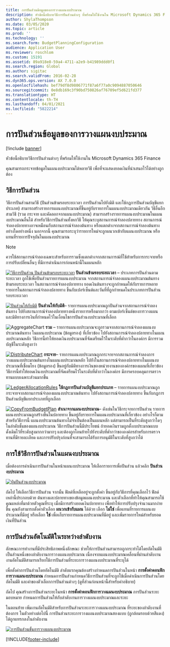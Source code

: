 ```yaml
---
title: การปันส่วนข้อมูลของการวางแผนงบประมาณ
description: หัวข้อนี้อธิบายวิธีการปันส่วนต่างๆ ที่พร้อมให้ใช้งานใน Microsoft Dynamics 365 Finance
author: ShylaThompson
ms.date: 03/05/2020
ms.topic: article
ms.prod: ''
ms.technology: ''
ms.search.form: BudgetPlanningConfiguration
audience: Application User
ms.reviewer: roschlom
ms.custom: 15191
ms.assetid: 89a918e8-59a4-4711-a2e9-b41989ddd0f1
ms.search.region: Global
ms.author: sigitac
ms.search.validFrom: 2016-02-28
ms.dyn365.ops.version: AX 7.0.0
ms.openlocfilehash: bef79df8d9806771f87a6f77a0c9094887050646
ms.sourcegitcommit: 0e8db169c3f90bd750826af76709ef5d621fd377
ms.translationtype: HT
ms.contentlocale: th-TH
ms.lasthandoff: 04/01/2021
ms.locfileid: "5822214"
---
```

# <a name="budget-planning-data-allocation"></a>การปันส่วนข้อมูลของการวางแผนงบประมาณ

[!include [banner](../includes/banner.md)]

หัวข้อนี้อธิบายวิธีการปันส่วนต่างๆ ที่พร้อมให้ใช้งานใน Microsoft Dynamics 365 Finance  

คุณสามารถกระจายข้อมูลในแผนงบประมาณได้หลายวิธี เพื่อที่จะแสดงยอดเงินที่นำเสนอไว้ได้อย่างถูกต้อง

## <a name="allocation-methods"></a>วิธีการปันส่วน
วิธีการปันส่วนสามวิธี (ปันส่วนข้ามรอบระยะเวลา การปันส่วนไปยังมิติ และใช้กฎการปันส่วนบัญชีแยกประเภท) สามารถสร้างรายการแผนงบประมาณที่ขึ้นอยู่กับรายการในแผนงบประมาณเดียวกัน วิธีอื่นอีกสามวิธี (รวม กระจาย และคัดลอกจากแผนงบประมาณ) สามารถสร้างรายการแผนงบประมาณในแผนงบประมาณอื่นได้ สำหรับวิธีการปันส่วนทั้งหกวิธี ให้คุณระบุสถานการณ์จำลองปลายทาง สถานการณ์จำลองปลายทางอาจเหมือนกับสถานการณ์จำลองต้นทาง หรือแตกต่างจากสถานการณ์จำลองต้นทาง อย่างใดอย่างหนึ่ง นอกจากนี้ คุณสามารถระบุว่ารายการใหม่จะถูกผนวกเข้ากับแผนงบประมาณ หรือแทนที่รายการปัจจุบันในแผนงบประมาณ

> [!NOTE] 
> ควรใช้สถานการณ์จำลองเฉพาะสำหรับการรวมซึ่งแตกต่างจากสถานการณ์ที่ใช้สำหรับการกระจายหรือการปรับเปลี่ยนอื่นๆ ที่มีการดำเนินการก่อนหน้านี้ในแผนหลัก  

[![วิธีการปันส่วน ปันส่วนข้ามรอบระยะเวลา](./media/allocateacrossperiods-300x259.png)](./media/allocateacrossperiods.png)
**ปันส่วนข้ามรอบระยะเวลา** – ประเภทการปันส่วนตามระยะเวลา ถูกใช้เพื่อปันส่วนรายการแผนงบประมาณ จากสถานการณ์จำลองแผนงบประมาณต้นทางข้ามรอบระยะเวลา ในสถานการณ์จำลองปลายทาง ยอดเงินต้นทางจะถูกกำหนดให้กับรายการหลายรายการในสถานการณ์จำลองปลายทาง ขึ้นกับเปอร์เซ็นต์และวันที่ที่ถูกกำหนดในประเภทการปันส่วนรอบระยะเวลา         

[![ปันส่วนให้กับมิติ](./media/allocatetodimensions.jpg)](./media/allocatetodimensions.jpg)
**ปันส่วนให้กับมิติ**– รายการแผนงบประมาณถูกปันส่วนจากสถานการณ์จำลองต้นทาง ไปยังสถานการณ์จำลองปลายทางหนึ่งรายการหรือมากกว่า ตามเปอร์เซ็นต์ของการวางแผน และมิติทางการเงินที่กำหนดไว้ในเงื่อนไขการปันส่วนงบประมาณที่เลือก           

![AggregateChart](./media/aggregatechart-300x230.png)
**รวม** – รายการแผนงบประมาณจะถูกรวมจากสถานการณ์จำลองแผนงบประมาณต้นทาง ในแผนงบประมาณ (ข้อมูลรอง) ที่เกี่ยวข้อง ไปยังสถานการณ์จำลองปลายทางในแผนงบประมาณหลัก วิธีการนี้ทำให้ยอดเงินงบประมาณที่จัดเตรียมไว้ในระดับที่ต่ำกว่าในองค์กร มีการรวมบัญชีในระดับสูงกว่า          

[![DistributeChart](./media/distributechart-300x230.png)](./media/distributechart.png)
**กระจาย**– รายการแผนงบประมาณถูกกระจายจากสถานการณ์จำลองการวางแผนงบประมาณต้นทางในแผนงบประมาณหลัก ไปยังในสถานการณ์จำลองปลายทางในแผนงบประมาณที่เชื่อมโยง (ข้อมูลรอง) ขึ้นอยู่กับมิติทางการเงินของหน่วยงานขององค์กรของแผนที่เกี่ยวข้อง วิธีการนี้ทำให้ยอดเงินงบประมาณที่จัดเตรียมไว้ในระดับที่ต่ำกว่าในองค์กร มีการครอบคลุมการตรวจทานแบบเฉพาะส่วนมากขึ้น           

[![LedgerAllocationRules](./media/ledgerallocationrules-300x202.png)](./media/ledgerallocationrules.png)
**ใช้กฎการปันส่วนบัญชีแยกประเภท** – รายการแผนงบประมาณถูกกระจายจากสถานการณ์จำลองแผนงบประมาณต้นทาง ไปยังสถานการณ์จำลองปลายทาง ขึ้นกับกฎการปันส่วนบัญชีแยกประเภทที่ถูกเลือก 

[![CopyFromBudgetPlan](./media/copyfrombudgetplan-187x300.png)](./media/copyfrombudgetplan.png)
**สำเนาจากแผนงบประมาณ**– ดังเช่นในวิธีกระจายการปันส่วน รายการแผนงบประมาณถูกสร้างขึ้นในปลายทาง ขึ้นอยู่กับรายการในแผนงบประมาณที่เกี่ยวข้อง อย่างไรก็ตาม สำหรับวิธีการนี้ แผนงบประมาณต้นทางไม่จำเป็นต้องเป็นแผนหลัก แต่สามารถเป็นที่ระดับสูงกว่าใดๆในลำดับชั้นของแผนงบประมาณ วิธีการปันส่วนนี้มีประโยชน์ ถ้ายอดเงินรวมถูกตั้งงบประมาณแบบดั้งเดิมไว้ที่ระดับสูงมากกว่ามากๆ และต้องถูกโอนย้ายไปยังระดับที่ต่ำกว่าขององค์กรสำหรับการตรวจทานที่มีรายละเอียด และการปรับปรุงก่อนที่จะสามารถได้รับการอนุมัติในระดับที่สูงกว่าได้          

## <a name="using-allocation-methods-in-a-budget-plan"></a>การใช้วิธีการปันส่วนในแผนงบประมาณ
เมื่อต้องการดำเนินการปันส่วนในหน้าแผนงบประมาณ ให้เลือกรายการเพื่อปันส่วน แล้วคลิก **ปันส่วนงบประมาณ**

[![ปุ่มปันส่วนงบประมาณ](./media/allocatebudgetbutton-300x84.png)](./media/allocatebudgetbutton.png) 

ถัดไป ให้เลือกวิธีการปันส่วน จากนั้น ฟิลด์ที่เหลืออยู่จะถูกตั้งค่า ขึ้นอยู่กับวิธีการที่คุณเลือกไว้ ฟิลด์เหล่านี้ประกอบด้วย ต้นทางและปลายทางของข้อมูลแผนงบประมาณ และตัวเลือกที่ทำให้คุณสามารถใช้คูณแหล่งที่มาด้วยตัวคูณที่ระบุ เมื่อมีการสร้างยอดเงินปลายทาง เพื่อทำให้การปรับปรุงจำนวนมากง่ายขึ้น คุณยังสามารถตั้งค่าตัวเลือก **ผนวกเข้ากับแผน** ได้ด้วย เลือก **ไม่ใช่** เพื่อแทนที่รายการแผนงบประมาณที่มีอยู่ หรือเลือก **ใช่** เพื่อเก็บรายการแผนงบประมาณที่มีอยู่ และเพิ่มรายการใหม่สำหรับยอดเงินที่ปันส่วน

## <a name="automating-allocations-during-a-workflow"></a>การปันส่วนอัตโนมัติในระหว่างลำดับงาน
ลักษณะการทำงานที่มีประสิทธิภาพหนึ่งลักษณะ ช่วยให้การปันส่วนสามารถถูกกระทำได้โดยอัตโนมัติเป็นส่วนหนึ่งของลำดับงานการวางแผนงบประมาณ เนื่องจากแผนงบประมาณเคลื่อนที่ผ่านลำดับงาน งานอัตโนมัติสามารถเรียกใช้การปันส่วนที่ระยะการวางแผนงบประมาณที่ระบุได้ 

เพื่อตั้งค่าการปันส่วนโดยอัตโนมัติ ลำดับแรกคุณต้องสร้างกำหนดการปันส่วนในหน้า **การตั้งค่าคอนฟิกการวางแผนงบประมาณ** กำหนดการปันส่วนกำหนดวิธีการปันส่วนที่จะถูกใช้เมื่อดำเนินการปันส่วนโดยอัตโนมัติ และค่าของตัวเลือกการปันส่วนต่างๆ (ดูที่ส่วนก่อนหน้านี้สำหรับคำอธิบาย) 

ถัดไป คุณสร้างการปันส่วนระยะในหน้า **การตั้งค่าคอนฟิกการวางแผนงบประมาณ** การปันส่วนระยะมอบหมาย กำหนดการปันส่วนให้กับลำดับงานการวางแผนงบประมาณและระยะ 

ในตอนท้าย เพิ่มงานอัตโนมัติสำหรับการปันส่วนระยะการวางแผนงบประมาณ ที่ระยะของลำดับงานที่ต้องการ ในตัวอย่างต่อไปนี้ การปันส่วนระยะการวางแผนงบประมาณสองแบบ (ถูกล้อมรอบด้วยสีแดง) ได้ถูกแทรกลงในลำดับงาน

[![การปันส่วนขั้นการวางแผนงบประมาณ](./media/budgetplanningstageallocations-300x300.png)](./media/budgetplanningstageallocations.png)





[!INCLUDE[footer-include](../../includes/footer-banner.md)]